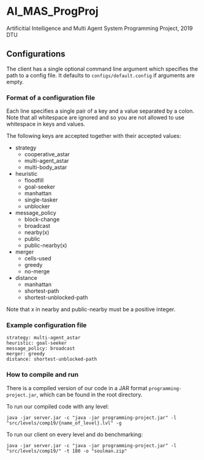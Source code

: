 # AI_MAS_ProgProj
Artificitial Intelligence and Multi Agent System Programming Project, 2019 DTU

## Configurations
The client has a single optional command line argument which specifies the path to a config file. It defaults to `configs/default.config` if arguments are empty.

### Format of a configuration file
Each line specifies a single pair of a key and a value separated by a colon. Note that all whitespace are ignored and so you are not allowed to use whitespace in keys and values.

The following keys are accepted together with their accepted values:

* strategy
    - cooperative_astar
    - multi-agent_astar
    - multi-body_astar
* heuristic
    - floodfill
    - goal-seeker
    - manhattan
    - single-tasker
    - unblocker
* message_policy
    - block-change
    - broadcast
    - nearby(x)
    - public
    - public-nearby(x)
* merger
    - cells-used
    - greedy
    - no-merge
* distance
    - manhattan
    - shortest-path
    - shortest-unblocked-path

Note that x in nearby and public-nearby must be a positive integer.

### Example configuration file
```
strategy: multi-agent_astar
heuristic: goal-seeker
message_policy: broadcast
merger: greedy
distance: shortest-unblocked-path
```


### How to compile and run
There is a compiled version of our code in a JAR format `programming-project.jar`, which can be found in the root directory.

To run our compiled code with any level:
```
java -jar server.jar -c "java -jar programming-project.jar" -l "src/levels/comp19/{name_of_level}.lvl" -g
```

To run our client on every level and do benchmarking:
```
java -jar server.jar -c "java -jar programming-project.jar" -l "src/levels/comp19/" -t 180 -o "soulman.zip"
```
